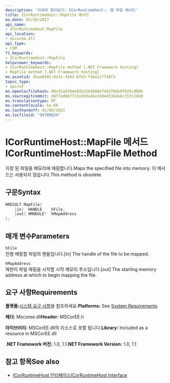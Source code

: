 ```yaml
---
description: '자세히 알아보기: ICorRuntimeHost:: 맵 파일 메서드'
title: ICorRuntimeHost::MapFile 메서드
ms.date: 03/30/2017
api_name:
- ICorRuntimeHost.MapFile
api_location:
- mscoree.dll
api_type:
- COM
f1_keywords:
- ICorRuntimeHost::MapFile
helpviewer_keywords:
- ICorRuntimeHost::MapFile method [.NET Framework hosting]
- MapFile method [.NET Framework hosting]
ms.assetid: 45ae0502-0a31-4342-b7e3-f36e1cf738f3
topic_type:
- apiref
ms.openlocfilehash: 80c01a036de83b32b9d0de745d76bb97825c980b
ms.sourcegitcommit: ddf7edb67715a5b9a45e3dd44536dabc153c1de0
ms.translationtype: MT
ms.contentlocale: ko-KR
ms.lasthandoff: 02/06/2021
ms.locfileid: "99789634"
---
```

# <a name="icorruntimehostmapfile-method"></a><span data-ttu-id="ef2f4-103">ICorRuntimeHost::MapFile 메서드</span><span class="sxs-lookup"><span data-stu-id="ef2f4-103">ICorRuntimeHost::MapFile Method</span></span>

<span data-ttu-id="ef2f4-104">지정 된 파일을 메모리에 매핑합니다.</span><span class="sxs-lookup"><span data-stu-id="ef2f4-104">Maps the specified file into memory.</span></span> <span data-ttu-id="ef2f4-105">이 메서드는 사용되지 않습니다.</span><span class="sxs-lookup"><span data-stu-id="ef2f4-105">This method is obsolete.</span></span>  
  
## <a name="syntax"></a><span data-ttu-id="ef2f4-106">구문</span><span class="sxs-lookup"><span data-stu-id="ef2f4-106">Syntax</span></span>  
  
```cpp  
HRESULT MapFile(  
    [in]  HANDLE    hFile,  
    [out] HMODULE*  hMapAddress  
);  
```  
  
## <a name="parameters"></a><span data-ttu-id="ef2f4-107">매개 변수</span><span class="sxs-lookup"><span data-stu-id="ef2f4-107">Parameters</span></span>  

 `hFile`  
 <span data-ttu-id="ef2f4-108">진행 매핑할 파일의 핸들입니다.</span><span class="sxs-lookup"><span data-stu-id="ef2f4-108">[in] The handle of the file to be mapped.</span></span>  
  
 `hMapAddress`  
 <span data-ttu-id="ef2f4-109">제한이 파일 매핑을 시작할 시작 메모리 주소입니다.</span><span class="sxs-lookup"><span data-stu-id="ef2f4-109">[out] The starting memory address at which to begin mapping the file.</span></span>  
  
## <a name="requirements"></a><span data-ttu-id="ef2f4-110">요구 사항</span><span class="sxs-lookup"><span data-stu-id="ef2f4-110">Requirements</span></span>  

 <span data-ttu-id="ef2f4-111">**플랫폼:**[시스템 요구 사항](../../get-started/system-requirements.md)을 참조하세요.</span><span class="sxs-lookup"><span data-stu-id="ef2f4-111">**Platforms:** See [System Requirements](../../get-started/system-requirements.md).</span></span>  
  
 <span data-ttu-id="ef2f4-112">**헤더:** Mscoree.dll</span><span class="sxs-lookup"><span data-stu-id="ef2f4-112">**Header:** MSCorEE.h</span></span>  
  
 <span data-ttu-id="ef2f4-113">**라이브러리:** MSCorEE.dll의 리소스로 포함 됩니다.</span><span class="sxs-lookup"><span data-stu-id="ef2f4-113">**Library:** Included as a resource in MSCorEE.dll</span></span>  
  
 <span data-ttu-id="ef2f4-114">**.NET Framework 버전:** 1.0, 1.1</span><span class="sxs-lookup"><span data-stu-id="ef2f4-114">**.NET Framework Version:** 1.0, 1.1</span></span>  
  
## <a name="see-also"></a><span data-ttu-id="ef2f4-115">참고 항목</span><span class="sxs-lookup"><span data-stu-id="ef2f4-115">See also</span></span>

- [<span data-ttu-id="ef2f4-116">ICorRuntimeHost 인터페이스</span><span class="sxs-lookup"><span data-stu-id="ef2f4-116">ICorRuntimeHost Interface</span></span>](icorruntimehost-interface.md)
